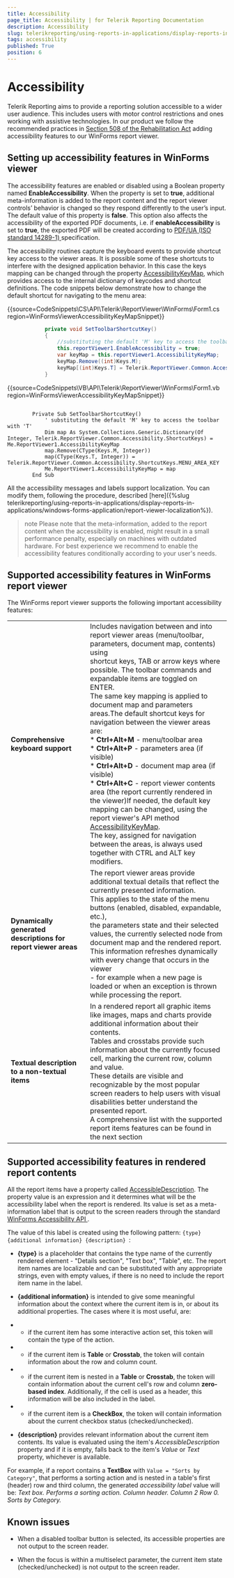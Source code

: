 ```yaml
---
title: Accessibility
page_title: Accessibility | for Telerik Reporting Documentation
description: Accessibility
slug: telerikreporting/using-reports-in-applications/display-reports-in-applications/windows-forms-application/accessibility
tags: accessibility
published: True
position: 6
---
```


# Accessibility



Telerik Reporting aims to provide a reporting solution accessible to a wider user audience.
        This includes users with motor control restrictions and ones working with assistive technologies.
        In our product we follow the recommended practices in
        [Section 508 of the Rehabilitation Act](http://www.section508.gov/)        adding accessibility features to our WinForms report viewer.
      

## Setting up accessibility features in WinForms viewer

The accessibility features are enabled or disabled using a Boolean property named
          __EnableAccessibility__. When the property is set to __true__, additional meta-information is added to the report content
          and the report viewer controls’ behavior is changed so they respond differently to the user’s input. The default value of this property is __false__.
          This option also affects the accessibility of the exported PDF documents, i.e. if __enableAccessibility__          is set to __true__, the exported PDF will be created according to
          [              PDF/UA (ISO standard 14289-1)
            ](https://en.wikipedia.org/wiki/PDF/UA)          specification.
        

The accessibility routines capture the keyboard events to provide shortcut key access to the viewer areas.
          It is possible some of these shortcuts to interfere with the designed application behavior.
          In this case the keys mapping can be changed through the property
          [AccessibilityKeyMap](/reporting/api/Telerik.ReportViewer.WinForms#Telerik_ReportViewer_WinForms_AccessibilityKeyMap),
          which provides access to the internal dictionary of keycodes and shortcut definitions.
          The code snippets below demonstrate how to change the default shortcut for navigating to the menu area:
        

{{source=CodeSnippets\CS\API\Telerik\ReportViewer\WinForms\Form1.cs region=WinFormsViewerAccessibilityKeyMapSnippet}}
````C#
	        private void SetToolbarShortcutKey()
	        {
	            //substituting the default 'M' key to access the toolbar with 'T'
	            this.reportViewer1.EnableAccessibility = true;
	            var keyMap = this.reportViewer1.AccessibilityKeyMap;
	            keyMap.Remove((int)Keys.M);
	            keyMap[(int)Keys.T] = Telerik.ReportViewer.Common.Accessibility.ShortcutKeys.MENU_AREA_KEY;
	        }
````



{{source=CodeSnippets\VB\API\Telerik\ReportViewer\WinForms\Form1.vb region=WinFormsViewerAccessibilityKeyMapSnippet}}
````VB
	
	    Private Sub SetToolbarShortcutKey()
	        ' substituting the default 'M' key to access the toolbar with 'T'
	        Dim map As System.Collections.Generic.Dictionary(Of Integer, Telerik.ReportViewer.Common.Accessibility.ShortcutKeys) = Me.ReportViewer1.AccessibilityKeyMap
	        map.Remove(CType(Keys.M, Integer))
	        map(CType(Keys.T, Integer)) = Telerik.ReportViewer.Common.Accessibility.ShortcutKeys.MENU_AREA_KEY
	        Me.ReportViewer1.AccessibilityKeyMap = map
	    End Sub
````



All the accessibility messages and labels support localization. You can modify them, following the procedure, described
          [here]({%slug telerikreporting/using-reports-in-applications/display-reports-in-applications/windows-forms-application/report-viewer-localization%}).
        

>note Please note that the meta-information, added to the report content when the accessibility is enabled, might result in a small performance penalty,            especially on machines with outdated hardware. For best experience we recommend to enable the accessibility features conditionally according to your user's needs.          


## Supported accessibility features in WinForms report viewer

The WinForms report viewer supports the following important accessibility features:
        



|   |   |
| ------ | ------ |
 __Comprehensive keyboard support__ |Includes navigation between and into report viewer areas (menu/toolbar, parameters, document map, contents) using<br/>                shortcut keys, TAB or arrow keys where possible. The toolbar commands and expandable items are toggled on ENTER.<br/>                The same key mapping is applied to document map and parameters areas.The default shortcut keys for navigation between the viewer areas are:<br/>*  __Ctrl+Alt+M__ - menu/toolbar area<br/>*  __Ctrl+Alt+P__ - parameters area (if visible)<br/>*  __Ctrl+Alt+D__ - document map area (if visible)<br/>*  __Ctrl+Alt+C__ - report viewer contents area (the report currently rendered in the viewer)If needed, the default key mapping can be changed, using the report viewer's API method<br/>                [AccessibilityKeyMap](/reporting/api/Telerik.ReportViewer.WinForms#Telerik_ReportViewer_WinForms_AccessibilityKeyMap).<br/>                The key, assigned for navigation between the areas, is always used together with CTRL and ALT key modifiers.|
| __Dynamically generated descriptions for report viewer areas__ |The report viewer areas provide additional textual details that reflect the currently presented information.<br/>                This applies to the state of the menu buttons (enabled, disabled, expandable, etc.),<br/>                the parameters state and their selected values, the currently selected node from document map and the rendered report.<br/>                This information refreshes dynamically with every change that occurs in the viewer<br/>                - for example when a new page is loaded or when an exception is thrown while processing the report.|
| __Textual description to a non-textual items__ |In a rendered report all graphic items like images, maps and charts provide additional information about their contents.<br/>                Tables and crosstabs provide such information about the currently focused cell, marking the current row, column and value.<br/>                These details are visible and recognizable by the most popular screen readers to help users with visual disabilities better understand the presented report.<br/>                A comprehensive list with the supported report items features can be found in the next section|




## Supported accessibility features in rendered report contents

All the report items have a property called [AccessibleDescription](/reporting/api/Telerik.Reporting.ReportItemBase#Telerik_Reporting_ReportItemBase_AccessibleDescription).
          The property value is an expression and it determines what will be the accessibility label when the report is rendered.
          Its value is set as a meta-information label that is output to the screen readers through the standard
          [              WinForms Accessibility API
            ](https://docs.microsoft.com/en-us/dotnet/api/system.windows.forms.accessibleobject).
        

The value of this label is created using the following pattern: `{type} {additional information} {description} `:
        

* __{type}__ is a placeholder that contains the type name of the currently rendered element - "Details section", "Text box", "Table", etc.
              The report item names are localizable and can be substituted with any appropriate strings, even with empty values, if there is no need to include the report item name in the label.
            

* __{additional information}__ is intended to give some meaningful information about the context where the current item is in, or about its additional properties.
              The cases where it is most useful, are:
            

* - if the current item has some interactive action set, this token will contain the type of the action.
                

* - if the current item is __Table__ or __Crosstab__, the token will contain information about the row and column count.
                

* - if the current item is nested in a __Table__ or __Crosstab__, the token will contain information
                  about the current cell's row and column __zero-based index__.
                  Additionally, if the cell is used as a header, this information will be also included in the label.
                

* - if the current item is a __CheckBox__, the token will contain information about the current checkbox status (checked/unchecked).
                

* __{description}__ provides relevant information about the current item contents. Its value is evaluated using the item's
              *AccessibleDescription* property and if it is empty, falls back to the item's
              *Value* or *Text* property, whichever is available.
            

For example, if a report contains a __TextBox__ with `Value = "Sorts by Category"`,
          that performs a sorting action and is nested in a table's first (header) row and third column,
          the generated *accessibility label* value will be:
          *Text box. Performs a sorting action. Column header. Column 2 Row 0. Sorts by Category.*

## Known issues

* When a disabled toolbar button is selected, its accessible properties are not output to the screen reader.
            

* When the focus is within a multiselect parameter, the current item state (checked/unchecked) is not output to the screen reader.
            


